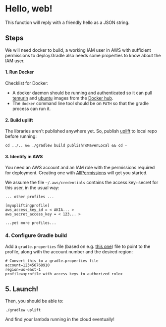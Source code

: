 # Hello, web!

This function will reply with a friendly hello as a JSON string.

## Steps

We will need docker to build, a working IAM user in AWS with sufficient permissions to deploy.Gradle also needs some properties to know about the IAM user. 

#### 1. Run Docker

Checklist for Docker:

* A docker daemon should be running and authenticated so it can pull [temurin](https://hub.docker.com/_/eclipse-temurin/) and [ubuntu](https://hub.docker.com/_/ubuntu) images from the [Docker hub](https://hub.docker.com/).
* The `docker` command line tool should be on `PATH` so that the gradle process can run it.

#### 2. Build uplift

The libraries aren't published anywhere yet. So, publish [uplift](../..) to local repo before running:

```
cd ../.. && ./gradlew build publishToMavenLocal && cd -
```

#### 3. Identify in AWS

You need an AWS account and an IAM role with the permissions required for deployment. Creating one with [AllPermissions](https://us-east-1.console.aws.amazon.com/iam/home?region=us-east-1#/policies/arn:aws:iam::aws:policy/AdministratorAccess) will get you started.

We assume the file `~/.aws/credentials` contains the access key+secret for this user, in the usual way:

```
... other profiles ...

[myupliftingprofile]
aws_access_key_id = < AKIA... >
aws_secret_access_key = < 123... >

...yet more profiles...
```

### 4. Configure Gradle build

Add a `gradle.properties` file (based on e.g. [this one](./gradle.properties.template.txt)) file to point to the profile, along with the account number and the desired region:

```
# Convert this to a gradle.properties file
account=123456768910
region=us-east-1
profile=<profile with access keys to authorized role> 
```

## 5. Launch!

Then, you should be able to:

```
./gradlew uplift
```

And find your lambda running in the cloud eventually!
